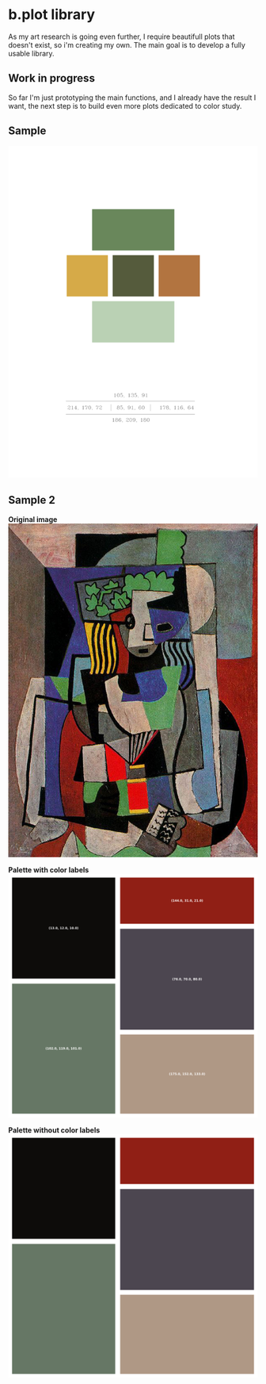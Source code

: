 # b.plot library

As my art research is going even further, I require beautifull plots that doesn't exist, so i'm creating my own.
The main goal is to develop a fully usable library.

## Work in progress  
   
So far I'm just prototyping the main functions, and I already have the result I want, the next step is to build even more plots dedicated to color study.

## Sample
![logo](https://raw.githubusercontent.com/Simao-Lopes/b.plot/main/Samples/bplot.png)

## Sample 2
**Original image**
![logo](https://raw.githubusercontent.com/Simao-Lopes/b.plot/main/Samples/2/10166.jpg)

**Palette with color labels**
![logo](https://raw.githubusercontent.com/Simao-Lopes/b.plot/main/Samples/2/10166%20With%20Labels.png)

**Palette without color labels**
![logo](https://raw.githubusercontent.com/Simao-Lopes/b.plot/main/Samples/2/10166%20No%20Labels.png)

